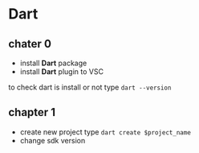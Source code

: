 # Dart 

## chater 0

- install **Dart** package
- install **Dart** plugin to VSC

to check dart is install or not type `dart --version`

## chapter 1

- create new project type `dart create $project_name`
- change sdk version 

